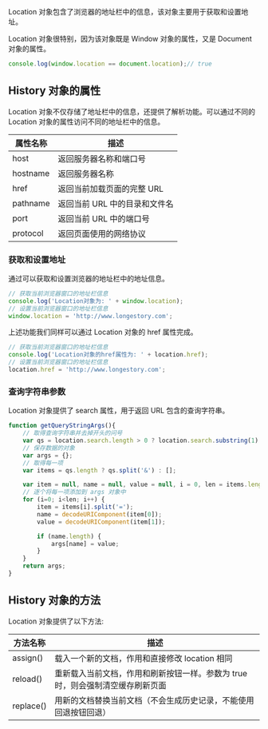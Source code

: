 Location 对象包含了浏览器的地址栏中的信息，该对象主要用于获取和设置地址。

Location 对象很特别，因为该对象既是 Window 对象的属性，又是 Document 对象的属性。

```javascript
console.log(window.location == document.location);// true
```

## History 对象的属性

Location 对象不仅存储了地址栏中的信息，还提供了解析功能。可以通过不同的 Location 对象的属性访问不同的地址栏中的信息。

| 属性名称 | 描述 |
| --- | --- |
| host | 返回服务器名称和端口号 |
| hostname | 返回服务器名称 |
| href | 返回当前加载页面的完整 URL |
| pathname | 返回当前 URL 中的目录和文件名 |
| port | 返回当前 URL 中的端口号 |
| protocol | 返回页面使用的网络协议 |

### 获取和设置地址

通过可以获取和设置浏览器的地址栏中的地址信息。

```javascript
// 获取当前浏览器窗口的地址栏信息
console.log('Location对象为: ' + window.location);
// 设置当前浏览器窗口的地址栏信息
window.location = 'http://www.longestory.com';
```

上述功能我们同样可以通过 Location 对象的 href 属性完成。

```javascript
// 获取当前浏览器窗口的地址栏信息
console.log('Location对象的href属性为: ' + location.href);
// 设置当前浏览器窗口的地址栏信息
location.href = 'http://www.longestory.com';
```

### 查询字符串参数

Location 对象提供了 search 属性，用于返回 URL 包含的查询字符串。

```javascript
function getQueryStringArgs(){
	// 取得查询字符串并去掉开头的问号
	var qs = location.search.length > 0 ? location.search.substring(1) : '';
	// 保存数据的对象
	var args = {};
	// 取得每一项
	var items = qs.length ? qs.split('&') : [];

	var item = null, name = null, value = null, i = 0, len = items.length;
	// 逐个将每一项添加到 args 对象中
	for (i=0; i<len; i++) {
		item = items[i].split('=');
		name = decodeURIComponent(item[0]);
		value = decodeURIComponent(item[1]);

		if (name.length) {
			args[name] = value;
		}
	}
	return args;
}
```

## History 对象的方法

Location 对象提供了以下方法:

| 方法名称 | 描述 |
| --- | --- |
| assign() | 载入一个新的文档，作用和直接修改 location 相同 |
| reload() | 重新载入当前文档，作用和刷新按钮一样。参数为 true 时，则会强制清空缓存刷新页面 |
| replace() | 用新的文档替换当前文档（不会生成历史记录，不能使用回退按钮回退）|

